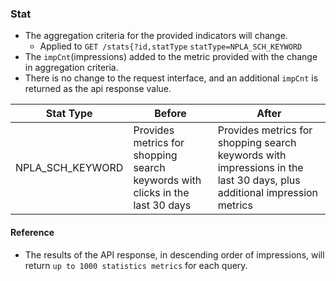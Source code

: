 ### Stat
* The aggregation criteria for the provided indicators will change.
  + Applied to ```GET /stats{?id,statType``` ```statType=NPLA_SCH_KEYWORD``` 
* The ```impCnt```(impressions) added to the metric provided with the change in aggregation criteria.
* There is no change to the request interface, and an additional ```impCnt``` is returned as the api response value.

Stat Type|Before| After
---------------------|---------------------|---------------
NPLA_SCH_KEYWORD|Provides metrics for shopping search keywords with clicks in the last 30 days | Provides metrics for shopping search keywords with impressions in the last 30 days, plus additional impression metrics

#### Reference
* The results of the API response, in descending order of impressions, will return ```up to 1000 statistics metrics``` for each query.
